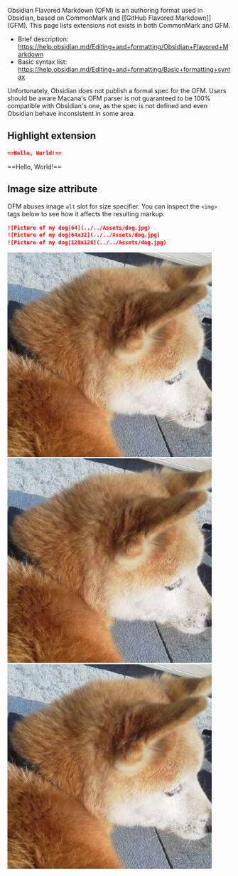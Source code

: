 Obsidian Flavored Markdown (OFM) is an authoring format used in Obsidian, based on CommonMark and [[GitHub Flavored Markdown]] (GFM).
This page lists extensions not exists in both CommonMark and GFM.

- Brief description: https://help.obsidian.md/Editing+and+formatting/Obsidian+Flavored+Markdown
- Basic syntax list: https://help.obsidian.md/Editing+and+formatting/Basic+formatting+syntax

Unfortunately, Obsidian does not publish a formal spec for the OFM.
Users should be aware Macana's OFM parser is not guaranteed to be 100% compatible with Obsidian's one, as the spec is not defined and even Obsidian behave inconsistent in some area.

## Highlight extension

```markdown
==Hello, World!==
```

==Hello, World!==

## Image size attribute

OFM abuses image `alt` slot for size specifier.
You can inspect the `<img>` tags below to see how it affects the resulting markup.

```markdown
![Picture of my dog|64](../../Assets/dog.jpg)
![Picture of my dog|64x32](../../Assets/dog.jpg)
![Picture of my dog|128x128](../../Assets/dog.jpg)
```

![Picture of my dog|64](../../Assets/dog.jpg)
![Picture of my dog|64x32](../../Assets/dog.jpg)
![Picture of my dog|128x128](../../Assets/dog.jpg)